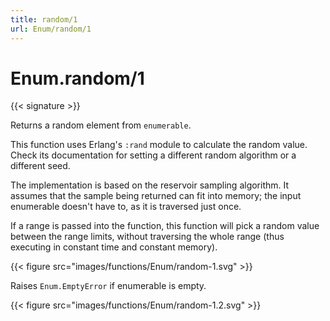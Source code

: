 ```yaml
---
title: random/1
url: Enum/random/1
---
```


# Enum.random/1

{{< signature >}}

Returns a random element from `enumerable`.

This function uses Erlang's `:rand` module to calculate the random value. Check its documentation for setting a different random algorithm or a different seed.

The implementation is based on the reservoir sampling algorithm. It assumes that the sample being returned can fit into memory; the input enumerable doesn't have to, as it is traversed just once.

If a range is passed into the function, this function will pick a random value between the range limits, without traversing the whole range (thus executing in constant time and constant memory).

{{< figure src="images/functions/Enum/random-1.svg" >}}

Raises `Enum.EmptyError` if enumerable is empty.

{{< figure src="images/functions/Enum/random-1.2.svg" >}}
